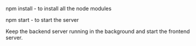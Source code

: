 npm install - to install all the node modules



npm start - to start the server






Keep the backend server running in the background and start the frontend server. 
